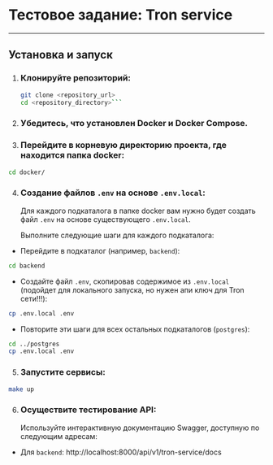 # Тестовое задание: Tron service

---

## Установка и запуск

1. ### Клонируйте репозиторий:
   ```bash
   git clone <repository_url>
   cd <repository_directory>```
2. ### Убедитесь, что установлен Docker и Docker Compose.
3. ### Перейдите в корневую директорию проекта, где находится папка docker:
```bash
cd docker/
```
4. ### Создание файлов ```.env``` на основе ```.env.local```:
    Для каждого подкаталога в папке docker вам нужно будет создать файл ```.env``` на основе существующего ```.env.local```.

    Выполните следующие шаги для каждого подкаталога:
- Перейдите в подкаталог (например, ```backend```):
```bash
cd backend
```
- Создайте файл ```.env```, скопировав содержимое из ```.env.local``` (подойдет для локального запуска, но нужен апи ключ для Tron сети!!!):
```bash
cp .env.local .env
```
- Повторите эти шаги для всех остальных подкаталогов (```postgres```):
```bash
cd ../postgres
cp .env.local .env

```
5. ### Запустите сервисы:
```bash
make up
```
6. ### Осуществите тестирование API:
    Используйте интерактивную документацию Swagger, доступную по следующим адресам:
- Для ```backend```: http://localhost:8000/api/v1/tron-service/docs